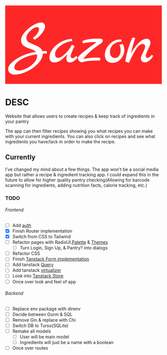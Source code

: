 ![SazonApp Logo](./Logo.png)

# DESC

Website that allows users to create recipes & keep track of ingredients in your
pantry

The app can then filter recipes showing you what recipes you can make with your
current ingredients. You can also click on recipes and see what ingredients you
have/lack in order to make the recipe.

## Currently

I've changed my mind about a few things. The app won't be a social media app but
rather a recipe & ingredient tracking app. I could expand this in the future to
allow for higher quality pantry checking(Allowing for barcode scanning for
ingredients, adding nutrition facts, calorie tracking, etc.)

### TODO

###### Frontend

- [ ] Add
      [auth](https://dev.to/miracool/how-to-manage-user-authentication-with-react-js-3ic5)
- [x] Finish Router implementation
- [x] Switch from CSS to Tailwind
- [ ] Refactor pages with
      RadixUI.[Palette](https://www.radix-ui.com/colors/custom) &
      [Themes](https://www.radix-ui.com/themes/docs/overview/getting-started)
  - [ ] Turn Login, Sign Up, & Pantry? into dialogs
- [ ] Refactor CSS
- [ ] Finish [Tanstack Form implementation](https://tanstack.com/form/latest)
- [ ] Add tanstack [Query](https://tanstack.com/query/latest)
- [ ] Add tanstack [virtualizer](https://tanstack.com/virtual/latest)
- [ ] Look into [Tanstack Store](https://tanstack.com/store/latest)
- [ ] Once over look and feel of app

###### Backend

- [ ] Replace env package with direnv
- [ ] Decide between Gorm & SQL
- [ ] Remove Gin & replace with Chi
- [ ] Switch DB to Turso(SQLite)
- [ ] Remake all models
  - [ ] User will be main model
  - [ ] Ingredients will just be a name with a boolean
- [ ] Once over routes
